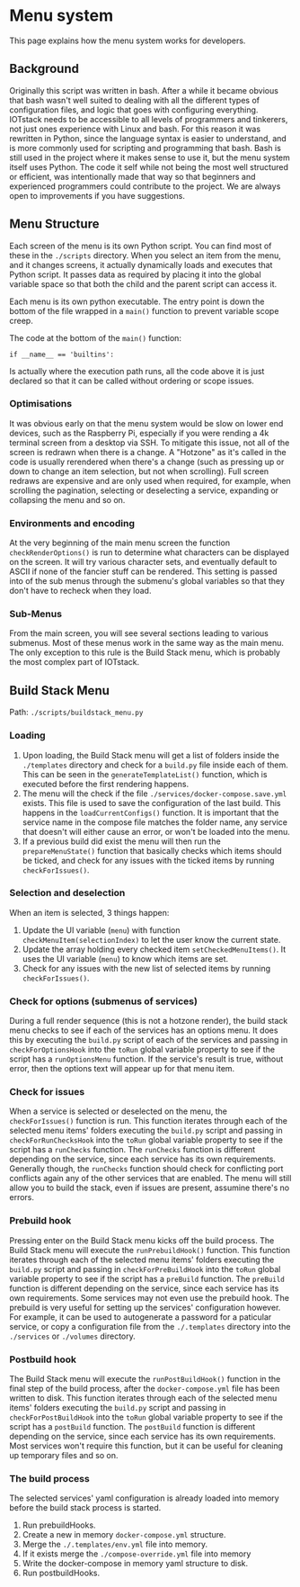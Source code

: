 # Menu system

This page explains how the menu system works for developers.

## Background
Originally this script was written in bash. After a while it became obvious that bash wasn't well suited to dealing with all the different types of configuration files, and logic that goes with configuring everything. IOTstack needs to be accessible to all levels of programmers and tinkerers, not just ones experience with Linux and bash. For this reason it was rewritten in Python, since the language syntax is easier to understand, and is more commonly used for scripting and programming that bash. Bash is still used in the project where it makes sense to use it, but the menu system itself uses Python. The code it self while not being the most well structured or efficient, was intentionally made that way so that beginners and experienced programmers could contribute to the project. We are always open to improvements if you have suggestions.

## Menu Structure

Each screen of the menu is its own Python script. You can find most of these in the `./scripts` directory. When you select an item from the menu, and it changes screens, it actually dynamically loads and executes that Python script. It passes data as required by placing it into the global variable space so that both the child and the parent script can access it.

Each menu is its own python executable. The entry point is down the bottom of the file wrapped in a `main()` function to prevent variable scope creep.

The code at the bottom of the `main()` function:
```
if __name__ == 'builtins':
```

Is actually where the execution path runs, all the code above it is just declared so that it can be called without ordering or scope issues.

### Optimisations

It was obvious early on that the menu system would be slow on lower end devices, such as the Raspberry Pi, especially if you were rending a 4k terminal screen from a desktop via SSH. To mitigate this issue, not all of the screen is redrawn when there is a change. A "Hotzone" as it's called in the code is usually rerendered when there's a change (such as pressing up or down to change an item selection, but not when scrolling). Full screen redraws are expensive and are only used when required, for example, when scrolling the pagination, selecting or deselecting a service, expanding or collapsing the menu and so on.

### Environments and encoding
At the very beginning of the main menu screen the function `checkRenderOptions()` is run to determine what characters can be displayed on the screen. It will try various character sets, and eventually default to ASCII if none of the fancier stuff can be rendered. This setting is passed into of the sub menus through the submenu's global variables so that they don't have to recheck when they load.

### Sub-Menus

From the main screen, you will see several sections leading to various submenus. Most of these menus work in the same way as the main menu. The only exception to this rule is the Build Stack menu, which is probably the most complex part of IOTstack.

## Build Stack Menu

Path: `./scripts/buildstack_menu.py`

### Loading

1. Upon loading, the Build Stack menu will get a list of folders inside the `./templates` directory and check for a `build.py` file inside each of them. This can be seen in the `generateTemplateList()` function, which is executed before the first rendering happens.
2. The menu will the check if the file `./services/docker-compose.save.yml` exists. This file is used to save the configuration of the last build. This happens in the `loadCurrentConfigs()` function. It is important that the service name in the compose file matches the folder name, any service that doesn't will either cause an error, or won't be loaded into the menu.
3. If a previous build did exist the menu will then run the `prepareMenuState()` function that basically checks which items should be ticked, and check for any issues with the ticked items by running `checkForIssues()`.

### Selection and deselection
When an item is selected, 3 things happen:
1. Update the UI variable (`menu`) with function `checkMenuItem(selectionIndex)` to let the user know the current state.
2. Update the array holding every checked item `setCheckedMenuItems()`. It uses the UI variable (`menu`) to know which items are set.
3. Check for any issues with the new list of selected items by running `checkForIssues()`.

### Check for options (submenus of services)
During a full render sequence (this is not a hotzone render), the build stack menu checks to see if each of the services has an options menu. It does this by executing the `build.py` script of each of the services and passing in `checkForOptionsHook` into the `toRun` global variable property to see if the script has a `runOptionsMenu` function. If the service's result is true, without error, then the options text will appear up for that menu item.

### Check for issues
When a service is selected or deselected on the menu, the `checkForIssues()` function is run. This function iterates through each of the selected menu items' folders executing the `build.py` script and passing in `checkForRunChecksHook` into the `toRun` global variable property to see if the script has a `runChecks` function. The `runChecks` function is different depending on the service, since each service has its own requirements. Generally though, the `runChecks` function should check for conflicting port conflicts again any of the other services that are enabled. The menu will still allow you to build the stack, even if issues are present, assumine there's no errors.

### Prebuild hook
Pressing enter on the Build Stack menu kicks off the build process. The Build Stack menu will execute the `runPrebuildHook()` function. This function iterates through each of the selected menu items' folders executing the `build.py` script and passing in `checkForPreBuildHook` into the `toRun` global variable property to see if the script has a `preBuild` function. The `preBuild` function is different depending on the service, since each service has its own requirements. Some services may not even use the prebuild hook. The prebuild is very useful for setting up the services' configuration however. For example, it can be used to autogenerate a password for a paticular service, or copy a configuration file from the `./.templates` directory into the `./services` or `./volumes` directory.

### Postbuild hook
The Build Stack menu will execute the `runPostBuildHook()` function in the final step of the build process, after the `docker-compose.yml` file has been written to disk. This function iterates through each of the selected menu items' folders executing the `build.py` script and passing in `checkForPostBuildHook` into the `toRun` global variable property to see if the script has a `postBuild` function. The `postBuild` function is different depending on the service, since each service has its own requirements. Most services won't require this function, but it can be useful for cleaning up temporary files and so on.

### The build process
The selected services' yaml configuration is already loaded into memory before the build stack process is started.

1. Run prebuildHooks.
2. Create a new in memory `docker-compose.yml` structure.
3. Merge the `./.templates/env.yml` file into memory.
4. If it exists merge the `./compose-override.yml` file into memory
5. Write the docker-compose in memory yaml structure to disk.
6. Run postbuildHooks.